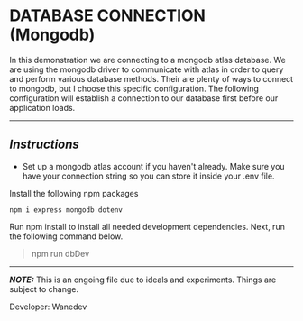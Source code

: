 # DATABASE CONNECTION (Mongodb)

In this demonstration we are connecting to a mongodb atlas database. We are using the mongodb driver to communicate with atlas in order to query and perform various database methods. Their are plenty of ways to connect to mongodb, but I choose this specific configuration. The following configuration will establish a connection to our database first before our application loads. 

---

## ___Instructions___

- Set up a mongodb atlas account if you haven't already. Make sure you have your connection string so you can store it inside your .env file.

Install the following npm packages
```
npm i express mongodb dotenv

```

Run npm install to install all needed development dependencies. Next, run the following command below.

>npm run dbDev

---
___**NOTE:**___
This is an ongoing file due to ideals and experiments. Things are subject to change.

Developer: Wanedev